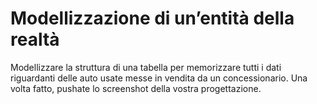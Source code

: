 # Modellizzazione di un’entità della realtà

Modellizzare la struttura di una tabella per memorizzare tutti i dati riguardanti delle auto usate messe in vendita da un concessionario.
Una volta fatto, pushate lo screenshot della vostra progettazione.
